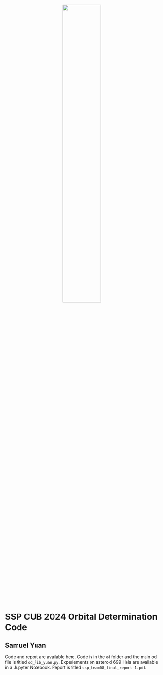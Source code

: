 <p align="center">
  <img src="https://github.com/user-attachments/assets/4573e1f9-53bc-4e4c-b497-b9ce56aa32ef" width="50%">
</p>


# SSP CUB 2024 Orbital Determination Code
## Samuel Yuan

Code and report are available here. Code is in the `od` folder and the main od file is titled `od_lib_yuan.py`. Experiements on asteroid 699 Hela are available in a Jupyter Notebook. Report is titled `ssp_team08_final_report-1.pdf`.
